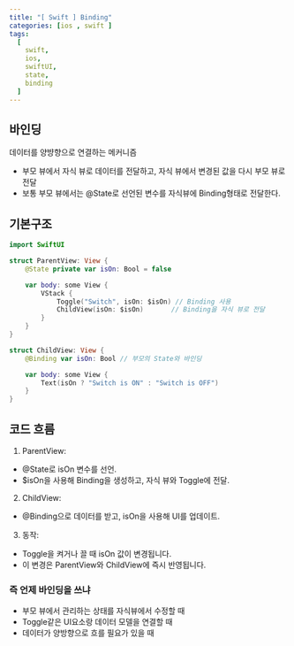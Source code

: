 ```yaml
---
title: "[ Swift ] Binding"
categories: [ios , swift ]
tags:
  [
    swift,
    ios,
    swiftUI,
    state,
    binding
  ] 
---
```


## 바인딩
데이터를 양뱡향으로 연결하는 메커니즘

* 부모 뷰에서 자식 뷰로 데이터를 전달하고, 자식 뷰에서 변경된 값을 다시 부모 뷰로 전달
* 보통 부모 뷰에서는 @State로 선언된 변수를 자식뷰에 Binding형태로 전달한다.

## 기본구조
```swift
import SwiftUI

struct ParentView: View {
    @State private var isOn: Bool = false

    var body: some View {
        VStack {
            Toggle("Switch", isOn: $isOn) // Binding 사용
            ChildView(isOn: $isOn)       // Binding을 자식 뷰로 전달
        }
    }
}

struct ChildView: View {
    @Binding var isOn: Bool // 부모의 State와 바인딩

    var body: some View {
        Text(isOn ? "Switch is ON" : "Switch is OFF")
    }
}

```

## 코드 흐름
1. ParentView:
* @State로 isOn 변수를 선언.
* $isOn을 사용해 Binding을 생성하고, 자식 뷰와 Toggle에 전달.

2. ChildView:
* @Binding으로 데이터를 받고, isOn을 사용해 UI를 업데이트.

3. 동작:
* Toggle을 켜거나 끌 때 isOn 값이 변경됩니다.
* 이 변경은 ParentView와 ChildView에 즉시 반영됩니다.

### 즉 언제 바인딩을 쓰냐
* 부모 뷰에서 관리하는 상태를 자식뷰에서 수정할 때
* Toggle같은 UI요소랑 데이터 모델을 연결할 때 
* 데이터가 양방향으로 흐를 필요가 있을 때 